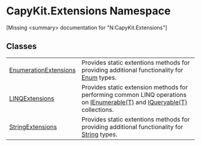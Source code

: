 # CapyKit.Extensions Namespace


\[Missing &lt;summary&gt; documentation for "N:CapyKit.Extensions"\]



## Classes
<table>
<tr>
<td><a href="T_CapyKit_Extensions_EnumerationExtensions">EnumerationExtensions</a></td>
<td>Provides static extentions methods for providing additional functionality for <a href="https://learn.microsoft.com/dotnet/api/system.enum" target="_blank" rel="noopener noreferrer">Enum</a> types.</td></tr>
<tr>
<td><a href="T_CapyKit_Extensions_LINQExtensions">LINQExtensions</a></td>
<td>Provides static extension methods for performing common LINQ operations on <a href="https://learn.microsoft.com/dotnet/api/system.collections.generic.ienumerable-1" target="_blank" rel="noopener noreferrer">IEnumerable(T)</a> and <a href="https://learn.microsoft.com/dotnet/api/system.linq.iqueryable-1" target="_blank" rel="noopener noreferrer">IQueryable(T)</a> collections.</td></tr>
<tr>
<td><a href="T_CapyKit_Extensions_StringExtensions">StringExtensions</a></td>
<td>Provides static extentions methods for providing additional functionality for <a href="https://learn.microsoft.com/dotnet/api/system.string" target="_blank" rel="noopener noreferrer">String</a> types.</td></tr>
</table>